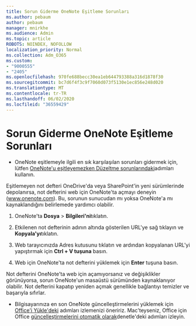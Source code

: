 ```yaml
---
title: Sorun Giderme OneNote Eşitleme Sorunları
ms.author: pebaum
author: pebaum
manager: mnirkhe
ms.audience: Admin
ms.topic: article
ROBOTS: NOINDEX, NOFOLLOW
localization_priority: Normal
ms.collection: Adm_O365
ms.custom:
- "9000555"
- "2405"
ms.openlocfilehash: 970fe688becc30ea1eb644793388a316d1878f30
ms.sourcegitcommit: bc7d6f4f3c9f7060d073f5130e1ec856e248d020
ms.translationtype: MT
ms.contentlocale: tr-TR
ms.lasthandoff: 06/02/2020
ms.locfileid: "36559429"
---
```

# <a name="troubleshoot-onenote-sync-issues"></a>Sorun Giderme OneNote Eşitleme Sorunları

* OneNote eşitlemeyle ilgili en sık karşılaşılan sorunları gidermek için, lütfen [OneNote'u eşitleyemezken Düzeltme sorunlarındaki](https://support.office.com/article/Fix-issues-when-you-can-t-sync-OneNote-299495ef-66d1-448f-90c1-b785a6968d45)adımları kullanın.

Eşitlemeyen not defteri OneDrive'da veya SharePoint'in yeni sürümlerinde depolanırsa, not defterini web için OneNote'ta açmayı deneyin (www.onenote.com). Bu, sorunun sunucudan mı yoksa OneNote'a mı kaynaklandığını belirlemede yardımcı olabilir.

1. OneNote'ta **Dosya**  >  **Bilgileri'ni**tıklatın.

2. Etkilenen not defterinin adının altında gösterilen URL'ye sağ tıklayın ve **Kopyala'yı**tıklatın.

3. Web tarayıcınızda Adres kutusunu tıklatın ve ardından kopyalanan URL'yi yapıştırmak için **Ctrl + V tuşuna** basın.

4. Web için OneNote'ta not defterini yüklemek için **Enter** tuşuna basın.

Not defterini OneNote'ta web için açamıyorsanız ve değişiklikler görünüyorsa, sorun OneNote'un masaüstü sürümünden kaynaklanıyor olabilir. Not defterini kapatıp yeniden açmak genellikle bağlantıyı temizler ve başarıyla sıfırlar.

* Bilgisayarınıza en son OneNote güncelleştirmelerini yüklemek için [Office'i Yükle'deki](https://support.office.com/article/Install-Office-updates-2ab296f3-7f03-43a2-8e50-46de917611c5) adımları izlemenizi öneririz. Mac'teyseniz, Office için Office [güncelleştirmelerini otomatik olarak](https://support.office.com/article/update-office-for-mac-automatically-bfd1e497-c24d-4754-92ab-910a4074d7c1)denetle'deki adımları izleyin.